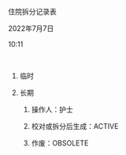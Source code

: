 住院拆分记录表

2022年7月7日

10:11

 

1.  临时

2.  长期

    1.  操作人：护士

    2.  校对或拆分后生成：ACTIVE

    3.  作废：OBSOLETE
